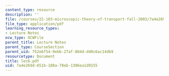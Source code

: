 ```yaml
---
content_type: resource
description: ''
file: /courses/22-103-microscopic-theory-of-transport-fall-2003/7a4e269d651b188a78eb1306ea1d9155_lec6.pdf
file_type: application/pdf
learning_resource_types:
- Lecture Notes
ocw_type: OCWFile
parent_title: Lecture Notes
parent_type: CourseSection
parent_uid: 752e6f54-9ebb-27af-884d-d40c6ac14db9
resourcetype: Document
title: lec6.pdf
uid: 7a4e269d-651b-188a-78eb-1306ea1d9155
---
```


